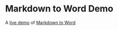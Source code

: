 # Markdown to Word Demo

A [live demo](https://markdown-to-word.herokuapp.com/) of [Markdown to Word](https://github.com/benbalter/markdown_to_word/)
